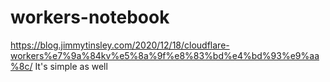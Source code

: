 # workers-notebook
https://blog.jimmytinsley.com/2020/12/18/cloudflare-workers%e7%9a%84kv%e5%8a%9f%e8%83%bd%e4%bd%93%e9%aa%8c/
It's simple as well
